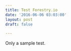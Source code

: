 ```yaml
---
title: Test Forestry.io
date: '2016-06-06 03:03:00'
layout: post
draft: false

---
```

Only a sample test.